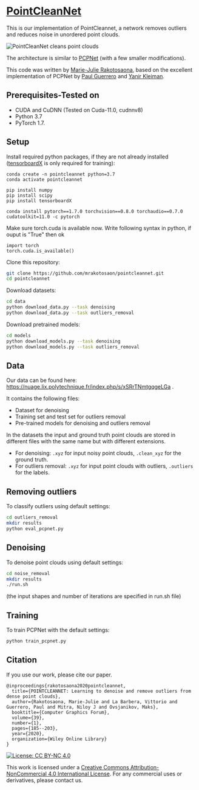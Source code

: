 # [PointCleanNet](http://www.lix.polytechnique.fr/Labo/Marie-Julie.RAKOTOSAONA/pointcleannet.html)
This is our implementation of PointCleannet, a network removes outliers and reduces noise in unordered point clouds.


![PointCleanNet cleans point clouds](https://raw.githubusercontent.com/mrakotosaon/pointcleannet/master/images/teaser.png "PointCleanNet")

The architecture is similar to [PCPNet](http://geometry.cs.ucl.ac.uk/projects/2018/pcpnet/) (with a few smaller modifications).

This code was written by [Marie-Julie Rakotosaona](http://www.lix.polytechnique.fr/Labo/Marie-Julie.RAKOTOSAONA/), based on the excellent implementation of PCPNet by [Paul Guerrero](https://paulguerrero.github.io) and [Yanir Kleiman](https://www.cs.tau.ac.il/~yanirk/).

## Prerequisites-Tested on

* CUDA and CuDNN (Tested on Cuda-11.0, cudnnv8)
* Python 3.7
* PyTorch 1.7.

## Setup
Install required python packages, if they are not already installed ([tensorboardX](https://github.com/lanpa/tensorboard-pytorch) is only required for training):
```
conda create -n pointcleannet python=3.7 
conda activate pointcleannet
```
``` 
pip install numpy
pip install scipy
pip install tensorboardX
```
```
conda install pytorch==1.7.0 torchvision==0.8.0 torchaudio==0.7.0 cudatoolkit=11.0 -c pytorch
```
Make sure torch.cuda is available now. Write following syntax in python, if ouput is "True" then ok
```
import torch
torch.cuda.is_available()
```
Clone this repository:
``` bash
git clone https://github.com/mrakotosaon/pointcleannet.git
cd pointcleannet
```


Download datasets:
``` bash
cd data
python download_data.py --task denoising
python download_data.py --task outliers_removal
```


Download pretrained models:
``` bash
cd models
python download_models.py --task denoising
python download_models.py --task outliers_removal
```

 ## Data

Our data can be found here: https://nuage.lix.polytechnique.fr/index.php/s/xSRrTNmtgqgeLGa .

It contains the following files:
- Dataset for denoising
- Training set and test set for outliers removal
- Pre-trained models for denoising and outliers removal

In the datasets the input and ground truth point clouds are stored in different files with the same name but with different extensions.
- For denoising: `.xyz` for input noisy point clouds, `.clean_xyz` for the ground truth.
- For outliers removal: `.xyz` for input point clouds with outliers, `.outliers` for the labels.



## Removing outliers
To classify outliers using default settings:
``` bash
cd outliers_removal
mkdir results
python eval_pcpnet.py
```

## Denoising
To denoise point clouds using default settings:
``` bash
cd noise_removal
mkdir results
./run.sh
```
(the input shapes and number of iterations are specified in run.sh file)


## Training
To train PCPNet with the default settings:
``` bash
python train_pcpnet.py
```

## Citation
If you use our work, please cite our paper.
```
@inproceedings{rakotosaona2020pointcleannet,
  title={POINTCLEANNET: Learning to denoise and remove outliers from dense point clouds},
  author={Rakotosaona, Marie-Julie and La Barbera, Vittorio and Guerrero, Paul and Mitra, Niloy J and Ovsjanikov, Maks},
  booktitle={Computer Graphics Forum},
  volume={39},
  number={1},
  pages={185--203},
  year={2020},
  organization={Wiley Online Library}
}
```

[![License: CC BY-NC 4.0](https://img.shields.io/badge/License-CC%20BY--NC%204.0-lightgrey.svg)](https://creativecommons.org/licenses/by-nc/4.0/)

This work is licensed under a [Creative Commons Attribution-NonCommercial 4.0 International License](http://creativecommons.org/licenses/by-nc/4.0/). For any commercial uses or derivatives, please contact us.
